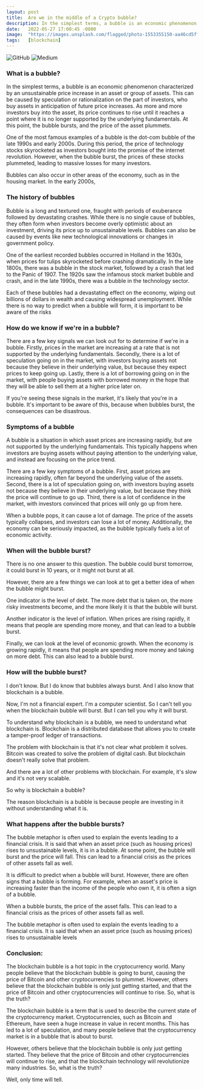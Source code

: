 ```yaml
---
layout: post
title:  Are we in the middle of a Crypto bubble?
description: In the simplest terms, a bubble is an economic phenomenon..
date:   2022-05-27 17:00:45 -0800
image:  "https://images.unsplash.com/flagged/photo-1553355150-aa46cd5ff57e?ixlib=rb-1.2.1&ixid=MnwxMjA3fDB8MHxwaG90by1wYWdlfHx8fGVufDB8fHx8&auto=format&fit=crop&w=1032&q=80"
tags:   [blockchain]
---
```



![GitHub](https://img.shields.io/badge/github-%23121011.svg?style=for-the-badge&logo=github&logoColor=white)
![Medium](https://img.shields.io/badge/Medium-12100E?style=for-the-badge&logo=medium&logoColor=white)

###  What is a bubble?
 In the simplest terms, a bubble is an economic phenomenon characterized by an unsustainable price increase in an asset or group of assets. This can be caused by speculation or rationalization on the part of investors, who buy assets in anticipation of future price increases. As more and more investors buy into the asset, its price continues to rise until it reaches a point where it is no longer supported by the underlying fundamentals. At this point, the bubble bursts, and the price of the asset plummets.

One of the most famous examples of a bubble is the dot-com bubble of the late 1990s and early 2000s. During this period, the price of technology stocks skyrocketed as investors bought into the promise of the internet revolution. However, when the bubble burst, the prices of these stocks plummeted, leading to massive losses for many investors.

Bubbles can also occur in other areas of the economy, such as in the housing market. In the early 2000s,




###  The history of bubbles
Bubble is a long and textured one, fraught with periods of exuberance followed by devastating crashes. While there is no single cause of bubbles, they often form when investors become overly optimistic about an investment, driving its price up to unsustainable levels. Bubbles can also be caused by events like new technological innovations or changes in government policy.

One of the earliest recorded bubbles occurred in Holland in the 1630s, when prices for tulips skyrocketed before crashing dramatically. In the late 1800s, there was a bubble in the stock market, followed by a crash that led to the Panic of 1907. The 1920s saw the infamous stock market bubble and crash, and in the late 1990s, there was a bubble in the technology sector.

Each of these bubbles had a devastating effect on the economy, wiping out billions of dollars in wealth and causing widespread unemployment. While there is no way to predict when a bubble will form, it is important to be aware of the risks



### How do we know if we're in a bubble?
There are a few key signals we can look out for to determine if we're in a bubble. Firstly, prices in the market are increasing at a rate that is not supported by the underlying fundamentals. Secondly, there is a lot of speculation going on in the market, with investors buying assets not because they believe in their underlying value, but because they expect prices to keep going up. Lastly, there is a lot of borrowing going on in the market, with people buying assets with borrowed money in the hope that they will be able to sell them at a higher price later on.

If you're seeing these signals in the market, it's likely that you're in a bubble. It's important to be aware of this, because when bubbles burst, the consequences can be disastrous.



### Symptoms of a bubble
A bubble is a situation in which asset prices are increasing rapidly, but are not supported by the underlying fundamentals. This typically happens when investors are buying assets without paying attention to the underlying value, and instead are focusing on the price trend.

There are a few key symptoms of a bubble. First, asset prices are increasing rapidly, often far beyond the underlying value of the assets. Second, there is a lot of speculation going on, with investors buying assets not because they believe in their underlying value, but because they think the price will continue to go up. Third, there is a lot of confidence in the market, with investors convinced that prices will only go up from here.

When a bubble pops, it can cause a lot of damage. The price of the assets typically collapses, and investors can lose a lot of money. Additionally, the economy can be seriously impacted, as the bubble typically fuels a lot of economic activity.




### When will the bubble burst?

There is no one answer to this question. The bubble could burst tomorrow, it could burst in 10 years, or it might not burst at all.

However, there are a few things we can look at to get a better idea of when the bubble might burst.

One indicator is the level of debt. The more debt that is taken on, the more risky investments become, and the more likely it is that the bubble will burst.

Another indicator is the level of inflation. When prices are rising rapidly, it means that people are spending more money, and that can lead to a bubble burst.

Finally, we can look at the level of economic growth. When the economy is growing rapidly, it means that people are spending more money and taking on more debt. This can also lead to a bubble burst.




###  How will the bubble burst?

I don't know. But I do know that bubbles always burst. And I also know that blockchain is a bubble.

Now, I'm not a financial expert. I'm a computer scientist. So I can't tell you when the blockchain bubble will burst. But I can tell you why it will burst.

To understand why blockchain is a bubble, we need to understand what blockchain is. Blockchain is a distributed database that allows you to create a tamper-proof ledger of transactions.

The problem with blockchain is that it's not clear what problem it solves. Bitcoin was created to solve the problem of digital cash. But blockchain doesn't really solve that problem.

And there are a lot of other problems with blockchain. For example, it's slow and it's not very scalable.

So why is blockchain a bubble?

The reason blockchain is a bubble is because people are investing in it without understanding what it is.



### What happens after the bubble bursts?

The bubble metaphor is often used to explain the events leading to a financial crisis. It is said that when an asset price (such as housing prices) rises to unsustainable levels, it is in a bubble. At some point, the bubble will burst and the price will fall. This can lead to a financial crisis as the prices of other assets fall as well.

It is difficult to predict when a bubble will burst. However, there are often signs that a bubble is forming. For example, when an asset's price is increasing faster than the income of the people who own it, it is often a sign of a bubble.

When a bubble bursts, the price of the asset falls. This can lead to a financial crisis as the prices of other assets fall as well.

The bubble metaphor is often used to explain the events leading to a financial crisis. It is said that when an asset price (such as housing prices) rises to unsustainable levels


### Conclusion:

The blockchain bubble is a hot topic in the cryptocurrency world. Many people believe that the blockchain bubble is going to burst, causing the price of Bitcoin and other cryptocurrencies to plummet. However, others believe that the blockchain bubble is only just getting started, and that the price of Bitcoin and other cryptocurrencies will continue to rise. So, what is the truth?

The blockchain bubble is a term that is used to describe the current state of the cryptocurrency market. Cryptocurrencies, such as Bitcoin and Ethereum, have seen a huge increase in value in recent months. This has led to a lot of speculation, and many people believe that the cryptocurrency market is in a bubble that is about to burst.

However, others believe that the blockchain bubble is only just getting started. They believe that the price of Bitcoin and other cryptocurrencies will continue to rise, and that the blockchain technology will revolutionize many industries. So, what is the truth?

Well, only time will tell.


